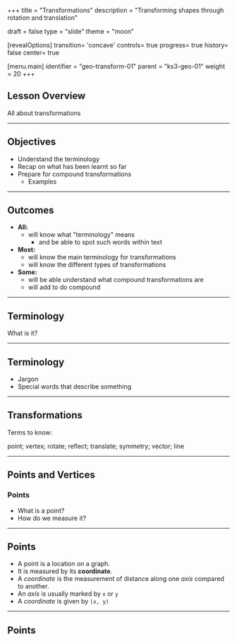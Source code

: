 +++
title = "Transformations"
description = "Transforming shapes through rotation and translation"

draft = false
type = "slide"
theme = "moon"

[revealOptions]
transition= 'concave'
controls= true
progress= true
history= false
center= true

[menu.main]
    identifier = "geo-transform-01"
    parent = "ks3-geo-01"
    weight = 20
+++

## Lesson Overview

All about transformations

___

## Objectives

- Understand the terminology
- Recap on what has been learnt so far
- Prepare for compound transformations
    + Examples

___

## Outcomes

- **All:** 
    + will know what "terminology" means
        + and be able to spot such words within text
- **Most:** 
    + will know the main terminology for transformations
    + will know the different types of transformations
- **Some:** 
    + will be able understand what compound transformations are
    + will add to do compound

---

## Terminology

What is it?

___

## Terminology

- Jargon
- Special words that describe something

---

## Transformations

Terms to know:

point; vertex; rotate; reflect; translate; symmetry; vector; line

---

## Points and Vertices

### Points

- What is a point?
- How do we measure it?

___

## Points

- A point is a location on a graph.
- It is measured by its **coordinate**. 
- A *coordinate* is the measurement of distance along one *axis* compared to another.
- An *axis* is usually marked by ``x`` or ``y``
- A *coordinate* is given by ``(x, y)``

___

## Points

<canvas data-chart="line">
<!-- 
{
 "data": {
  "labels": ["January"," February"," March"," April"," May"," June"," July"],
  "datasets": [
   {
    "data":[65,59,80,81,56,55,40],
    "label":"My first dataset","backgroundColor":"rgba(20,220,220,.8)"
   },
   {
    "data":[28,48,40,19,86,27,90],
    "label":"My second dataset","backgroundColor":"rgba(220,120,120,.8)"
   }
  ]
 }, 
 "options": { "responsive": "true" }
}
-->
</canvas>



